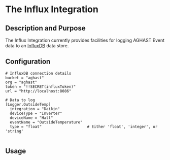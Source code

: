 # The Influx Integration
## Description and Purpose

The Influx Integration currently provides facilities for logging AGHAST Event data to an [InfluxDB](https://www.influxdata.com/) data store.

## Configuration

```
# InfluxDB connection details
bucket = "aghast"
org = "aghast"
token = "!!SECRET(influxToken)"
url = "http://localhost:8086"

# Data to log
[Logger.OutsideTemp]
  integration = "Daikin"
  deviceType = "Inverter"
  deviceName = "Hall"          
  eventName = "OutsideTemperature"
  type = "float"                    # Either 'float', 'integer', or 'string'
  
```

## Usage
